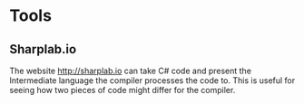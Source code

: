 # Tools

## Sharplab.io

The website http://sharplab.io can take C# code and present the Intermediate language the compiler processes the code to.
This is useful for seeing how two pieces of code might differ for the compiler.
